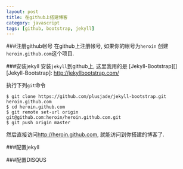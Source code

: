 ```yaml
---
layout: post
title: 在github上搭建博客
category: javascript
tags: [github, bootstrap, jekyll]
---
```


###注册github帐号
在github上注册帐号, 如果你的帐号为`heroin`
创建`heroin.github.com`这个项目.


###安装jekyll
安装`jekyll`到github上, 这里我用的是
[Jekyll-Bootstrap][]
  [Jekyll-Bootstrap]: http://jekyllbootstrap.com/

执行下列`git`命令

    $ git clone https://github.com/plusjade/jekyll-bootstrap.git heroin.github.com
    $ cd heroin.github.com
    $ git remote set-url origin git@github.com:heroin/heroin.github.com.git
    $ git push origin master

然后直接访问<http://heroin.github.com>, 就能访问到你搭建的博客了.

###配置jekyll


###配置DISQUS

